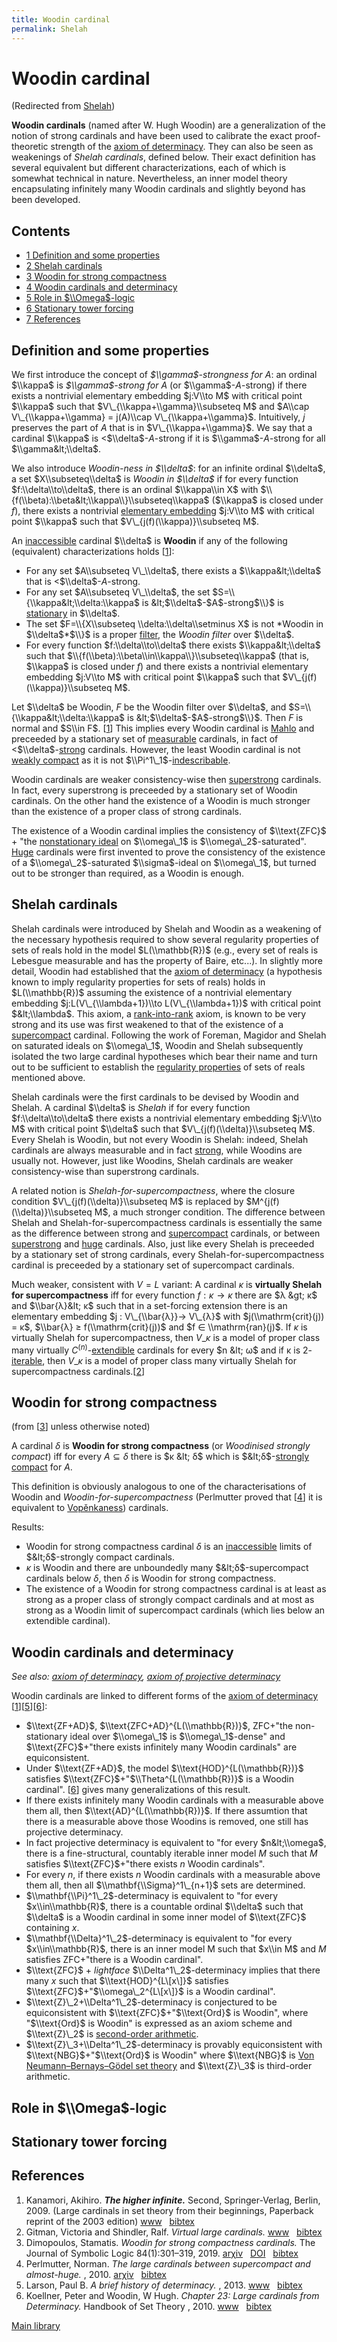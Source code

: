 ```yaml
---
title: Woodin cardinal
permalink: Shelah
---
```

# Woodin cardinal






(Redirected from
[Shelah](/index.php?title=Shelah&redirect=no "Shelah"))






**Woodin cardinals** (named after W. Hugh Woodin) are a generalization
of the notion of strong cardinals and have been used to calibrate the
exact proof-theoretic strength of the [axiom of
determinacy](/Axiom_of_determinacy "Axiom of determinacy").
They can also be seen as weakenings of *Shelah cardinals*, defined
below. Their exact definition has several equivalent but different
characterizations, each of which is somewhat technical in nature.
Nevertheless, an inner model theory encapsulating infinitely many Woodin
cardinals and slightly beyond has been developed.



## Contents


-   [<span class="tocnumber">1</span> <span class="toctext">Definition
    and some properties</span>](#Definition_and_some_properties)
-   [<span class="tocnumber">2</span> <span class="toctext">Shelah
    cardinals</span>](#Shelah_cardinals)
-   [<span class="tocnumber">3</span> <span class="toctext">Woodin for
    strong compactness</span>](#Woodin_for_strong_compactness)
-   [<span class="tocnumber">4</span> <span class="toctext">Woodin
    cardinals and determinacy</span>](#Woodin_cardinals_and_determinacy)
-   [<span class="tocnumber">5</span> <span class="toctext">Role in
    $\\Omega$-logic</span>](#Role_in_.24.5COmega.24-logic)
-   [<span class="tocnumber">6</span> <span class="toctext">Stationary
    tower forcing</span>](#Stationary_tower_forcing)
-   [<span class="tocnumber">7</span> <span
    class="toctext">References</span>](#References)


## Definition and some properties

We first introduce the concept of *$\\gamma$-strongness for $A$*: an
ordinal $\\kappa$ is *$\\gamma$-strong for $A$* (or
$\\gamma$-$A$-strong) if there exists a nontrivial elementary embedding
$j:V\\to M$ with critical point $\\kappa$ such that
$V\_{\\kappa+\\gamma}\\subseteq M$ and $A\\cap V\_{\\kappa+\\gamma} =
j(A)\\cap V\_{\\kappa+\\gamma}$. Intuitively, $j$ preserves the part of
$A$ that is in $V\_{\\kappa+\\gamma}$. We say that a cardinal $\\kappa$
is &lt;$\\delta$-$A$-strong if it is $\\gamma$-$A$-strong for all
$\\gamma&lt;\\delta$.

We also introduce *Woodin-ness in $\\delta$*: for an infinite ordinal
$\\delta$, a set $X\\subseteq\\delta$ is *Woodin in $\\delta$* if for
every function $f:\\delta\\to\\delta$, there is an ordinal $\\kappa\\in
X$ with $\\{f(\\beta):\\beta&lt;\\kappa\\}\\subseteq\\kappa$ ($\\kappa$
is closed under $f$), there exists a nontrivial [elementary
embedding](/Elementary_embedding "Elementary embedding")
$j:V\\to M$ with critical point $\\kappa$ such that
$V\_{j(f)(\\kappa)}\\subseteq M$.

An
[inaccessible](/Inaccessible "Inaccessible")
cardinal $\\delta$ is **Woodin** if any of the following (equivalent)
characterizations holds \[[1](#bibkey_Kanamori2009:HigherInfinite)\]:

-   For any set $A\\subseteq V\_\\delta$, there exists a
    $\\kappa&lt;\\delta$ that is &lt;$\\delta$-$A$-strong.
-   For any set $A\\subseteq V\_\\delta$, the set
    $S=\\{\\kappa&lt;\\delta:\\kappa$ is &lt;$\\delta$-$A$-strong$\\}$
    is
    <a href="/Stationary" class="mw-redirect" title="Stationary">stationary</a>
    in $\\delta$.
-   The set $F=\\{X\\subseteq \\delta:\\delta\\setminus X$ is not
    *Woodin in $\\delta$*$\\}$ is a proper
    [filter](/Filter "Filter"),
    the *Woodin filter* over $\\delta$.
-   For every function $f:\\delta\\to\\delta$ there exists
    $\\kappa&lt;\\delta$ such that
    $\\{f(\\beta):\\beta\\in\\kappa\\}\\subseteq\\kappa$ (that is,
    $\\kappa$ is closed under $f$) and there exists a nontrivial
    elementary embedding $j:V\\to M$ with critical point $\\kappa$ such
    that $V\_{j(f)(\\kappa)}\\subseteq M$.

Let $\\delta$ be Woodin, $F$ be the Woodin filter over $\\delta$, and
$S=\\{\\kappa&lt;\\delta:\\kappa$ is &lt;$\\delta$-$A$-strong$\\}$. Then
$F$ is normal and $S\\in F$.
\[[1](#bibkey_Kanamori2009:HigherInfinite)\] This implies every Woodin
cardinal is
[Mahlo](/Mahlo "Mahlo") and
preceeded by a stationary set of
[measurable](/Measurable "Measurable")
cardinals, in fact of
&lt;$\\delta$-[strong](/Strong "Strong")
cardinals. However, the least Woodin cardinal is not [weakly
compact](/Weakly_compact "Weakly compact")
as it is not
$\\Pi^1\_1$-[indescribable](/Indescribable "Indescribable").

Woodin cardinals are weaker consistency-wise then
[superstrong](/Superstrong "Superstrong")
cardinals. In fact, every superstrong is preceeded by a stationary set
of Woodin cardinals. On the other hand the existence of a Woodin is much
stronger than the existence of a proper class of strong cardinals.

The existence of a Woodin cardinal implies the consistency of
$\\text{ZFC}$ + "the [nonstationary
ideal](/Filter "Filter") on
$\\omega\_1$ is $\\omega\_2$-saturated".
[Huge](/Huge "Huge")
cardinals were first invented to prove the consistency of the existence
of a $\\omega\_2$-saturated $\\sigma$-ideal on $\\omega\_1$, but turned
out to be stronger than required, as a Woodin is enough.

## Shelah cardinals

Shelah cardinals were introduced by Shelah and Woodin as a weakening of
the necessary hypothesis required to show several regularity properties
of sets of reals hold in the model $L(\\mathbb{R})$ (e.g., every set of
reals is Lebesgue measurable and has the property of Baire, etc...). In
slightly more detail, Woodin had established that the [axiom of
determinacy](/Axiom_of_determinacy "Axiom of determinacy")
(a hypothesis known to imply regularity properties for sets of reals)
holds in $L(\\mathbb{R})$ assuming the existence of a nontrivial
elementary embedding $j:L(V\_{\\lambda+1})\\to L(V\_{\\lambda+1})$ with
critical point $&lt;\\lambda$. This axiom, a
<a href="/Rank-into-rank" class="mw-redirect" title="Rank-into-rank">rank-into-rank</a>
axiom, is known to be very strong and its use was first weakened to that
of the existence of a
[supercompact](/Supercompact "Supercompact")
cardinal. Following the work of Foreman, Magidor and Shelah on saturated
ideals on $\\omega\_1$, Woodin and Shelah subsequently isolated the two
large cardinal hypotheses which bear their name and turn out to be
sufficient to establish the [regularity
properties](/Projective#Regularity_properties "Projective")
of sets of reals mentioned above.

Shelah cardinals were the first cardinals to be devised by Woodin and
Shelah. A cardinal $\\delta$ is *Shelah* if for every function
$f:\\delta\\to\\delta$ there exists a nontrivial elementary embedding
$j:V\\to M$ with critical point $\\delta$ such that
$V\_{j(f)(\\delta)}\\subseteq M$. Every Shelah is Woodin, but not every
Woodin is Shelah: indeed, Shelah cardinals are always measurable and in
fact
[strong](/Strong "Strong"),
while Woodins are usually not. However, just like Woodins, Shelah
cardinals are weaker consistency-wise than superstrong cardinals.

A related notion is *Shelah-for-supercompactness*, where the closure
condition $V\_{j(f)(\\delta)}\\subseteq M$ is replaced by
$M^{j(f)(\\delta)}\\subseteq M$, a much stronger condition. The
difference between Shelah and Shelah-for-supercompactness cardinals is
essentially the same as the difference between strong and
[supercompact](/Supercompact "Supercompact")
cardinals, or between
[superstrong](/Superstrong "Superstrong")
and [huge](/Huge "Huge")
cardinals. Also, just like every Shelah is preceeded by a stationary set
of strong cardinals, every Shelah-for-supercompactness cardinal is
preceeded by a stationary set of supercompact cardinals.

Much weaker, consistent with $V=L$ variant: A cardinal $κ$ is
**virtually Shelah for supercompactness** iff for every function $f : κ
→ κ$ there are $λ &gt; κ$ and $\\bar{λ}&lt; κ$ such that in a
set-forcing extension there is an elementary embedding $j :
V\_{\\bar{λ}}→ V\_{λ}$ with $j(\\mathrm{crit}(j)) = κ$, $\\bar{λ} ≥
f(\\mathrm{crit}(j))$ and $f ∈ \\mathrm{ran}(j)$. If $κ$ is virtually
Shelah for supercompactness, then $V\_κ$ is a model of proper class many
virtually
$C^{(n)}$-[extendible](/Extendible "Extendible")
cardinals for every $n &lt; ω$ and if κ is
2-<a href="/Iterable" class="mw-redirect" title="Iterable">iterable</a>,
then $V\_κ$ is a model of proper class many virtually Shelah for
supercompactness
cardinals.\[[2](#bibkey_GitmanSchindler:VirtualLargeCardinals)\]

## Woodin for strong compactness

(from \[[3](#bibkey_Dimopoulos2019:WoodinForStrongCompactness)\] unless
otherwise noted)

A cardinal $δ$ is **Woodin for strong compactness** (or *Woodinised
strongly compact*) iff for every $A ⊆ δ$ there is $κ &lt; δ$ which is
$&lt;δ$-[strongly
compact](/Strongly_compact "Strongly compact")
for $A$.

This definition is obviously analogous to one of the characterisations
of Woodin and *Woodin-for-supercompactness* (Perlmutter proved that
\[[4](#bibkey_Perlmutter2010:TheLargeCardinalsBetweenSupercompactAlmostHuge)\]
it is equivalent to
[Vopěnkaness](/Vopenka "Vopenka"))
cardinals.

Results:

-   Woodin for strong compactness cardinal $δ$ is an
    [inaccessible](/Inaccessible "Inaccessible")
    limits of $&lt;δ$-strongly compact cardinals.
-   $κ$ is Woodin and there are unboundedly many $&lt;δ$-supercompact
    cardinals below $δ$, then $δ$ is Woodin for strong compactness.
-   The existence of a Woodin for strong compactness cardinal is at
    least as strong as a proper class of strongly compact cardinals and
    at most as strong as a Woodin limit of supercompact cardinals (which
    lies below an extendible cardinal).

## Woodin cardinals and determinacy

*See also: [axiom of
determinacy](/Axiom_of_determinacy "Axiom of determinacy"),
[axiom of projective
determinacy](/Projective#Projective_determinacy "Projective")*

Woodin cardinals are linked to different forms of the [axiom of
determinacy](/Axiom_of_determinacy "Axiom of determinacy")
\[[1](#bibkey_Kanamori2009:HigherInfinite)\]\[[5](#bibkey_Larson2010:HistoryDeterminacy)\]\[[6](#bibkey_KoellnerWoodin2010:LCFD)\]:

-   $\\text{ZF+AD}$, $\\text{ZFC+AD}^{L(\\mathbb{R})}$, ZFC+"the
    non-stationary ideal over $\\omega\_1$ is $\\omega\_1$-dense" and
    $\\text{ZFC}$+"there exists infinitely many Woodin cardinals" are
    equiconsistent.
-   Under $\\text{ZF+AD}$, the model $\\text{HOD}^{L(\\mathbb{R})}$
    satisfies $\\text{ZFC}$+"$\\Theta^{L(\\mathbb{R})}$ is a Woodin
    cardinal". \[[6](#bibkey_KoellnerWoodin2010:LCFD)\] gives many
    generalizations of this result.
-   If there exists infinitely many Woodin cardinals with a measurable
    above them all, then $\\text{AD}^{L(\\mathbb{R})}$. If there
    assumtion that there is a measurable above those Woodins is removed,
    one still has projective determinacy.
-   In fact projective determinacy is equivalent to "for every
    $n&lt;\\omega$, there is a fine-structural, countably iterable inner
    model $M$ such that $M$ satisfies $\\text{ZFC}$+"there exists $n$
    Woodin cardinals".
-   For every $n$, if there exists $n$ Woodin cardinals with a
    measurable above them all, then all $\\mathbf{\\Sigma}^1\_{n+1}$
    sets are determined.
-   $\\mathbf{\\Pi}^1\_2$-determinacy is equivalent to "for every
    $x\\in\\mathbb{R}$, there is a countable ordinal $\\delta$ such that
    $\\delta$ is a Woodin cardinal in some inner model of $\\text{ZFC}$
    containing $x$.
-   $\\mathbf{\\Delta}^1\_2$-determinacy is equivalent to "for every
    $x\\in\\mathbb{R}$, there is an inner model M such that $x\\in M$
    and $M$ satisfies ZFC+"there is a Woodin cardinal".
-   $\\text{ZFC}$ + *lightface* $\\Delta^1\_2$-determinacy implies that
    there many $x$ such that $\\text{HOD}^{L\[x\]}$ satisfies
    $\\text{ZFC}$+"$\\omega\_2^{L\[x\]}$ is a Woodin cardinal".
-   $\\text{Z}\_2+\\Delta^1\_2$-determinacy is conjectured to be
    equiconsistent with $\\text{ZFC}$+"$\\text{Ord}$ is Woodin", where
    "$\\text{Ord}$ is Woodin" is expressed as an axiom scheme and
    $\\text{Z}\_2$ is
    <a href="http://en.wikipedia.org/wiki/second-order_arithmetic" class="extiw" title="wikipedia:second-order arithmetic">second-order arithmetic</a>.
-   $\\text{Z}\_3+\\Delta^1\_2$-determinacy is provably equiconsistent
    with $\\text{NBG}$+"$\\text{Ord}$ is Woodin" where $\\text{NBG}$ is
    <a href="http://en.wikipedia.org/wiki/Von_Neumann%E2%80%93Bernays%E2%80%93G%C3%B6del_set_theory" class="extiw" title="wikipedia:Von Neumann–Bernays–Gödel set theory">Von Neumann–Bernays–Gödel set theory</a>
    and $\\text{Z}\_3$ is third-order arithmetic.

## Role in $\\Omega$-logic

## Stationary tower forcing

## References

1.  <span id="bibkey_Kanamori2009:HigherInfinite">Kanamori, Akihiro.
    ***The higher infinite.*** Second, Springer-Verlag, Berlin, 2009.
    (Large cardinals in set theory from their beginnings, Paperback
    reprint of the 2003 edition)
    <a href="https://link.springer.com/book/10.1007%2F978-3-540-88867-3" class="extiw">www</a>   <a href="javascript:bibpopup(&#39;@book%7BKanamori2009:HigherInfinite,%20%20%20%20AUTHOR%20=%20%7BKanamori,%20Akihiro%7D,%3Cbr%3E%20%20%20%20%20TITLE%20=%20%7BThe%20higher%20infinite%7D,%3Cbr%3E%20%20%20%20SERIES%20=%20%7BSpringer%20Monographs%20in%20Mathematics%7D,%3Cbr%3E%20%20%20EDITION%20=%20%7BSecond%7D,%3Cbr%3E%20%20%20%20%20%20NOTE%20=%20%7BLarge%20cardinals%20in%20set%20theory%20from%20their%20beginnings,%20%20%20%20%20%20%20%20%20%20%20%20%20%20Paperback%20reprint%20of%20the%202003%20edition%7D,%3Cbr%3E%20PUBLISHER%20=%20%7BSpringer-Verlag%7D,%3Cbr%3E%20%20%20ADDRESS%20=%20%7BBerlin%7D,%3Cbr%3E%20%20%20%20%20%20YEAR%20=%20%7B2009%7D,%3Cbr%3E%20%20%20%20%20PAGES%20=%20%7Bxxii+536%7D,%3Cbr%3E%20%20%20%20%20%20%20URL%20=%20%7Bhttps://link.springer.com/book/10.1007%2F978-3-540-88867-3%7D%7D&#39;)" class="bibtex">bibtex</a></span>
2.  <span id="bibkey_GitmanSchindler:VirtualLargeCardinals">Gitman,
    Victoria and Shindler, Ralf. *Virtual large cardinals.*
    <a href="https://ivv5hpp.uni-muenster.de/u/rds/virtualLargeCardinalsEdited5.pdf" class="extiw">www</a>   <a href="javascript:bibpopup(&#39;@ARTICLE%7BGitmanSchindler:VirtualLargeCardinals,AUTHOR=%20%7BGitman,%20Victoria%20and%20Shindler,%20Ralf%7D,%3Cbr%3ETITLE=%20%7BVirtual%20large%20cardinals%7D,%3Cbr%3EURL=%20%7Bhttps://ivv5hpp.uni-muenster.de/u/rds/virtualLargeCardinalsEdited5.pdf%7D%7D&#39;)" class="bibtex">bibtex</a></span>
3.  <span
    id="bibkey_Dimopoulos2019:WoodinForStrongCompactness">Dimopoulos,
    Stamatis. *Woodin for strong compactness cardinals.* The Journal of
    Symbolic Logic 84(1):301–319, 2019.
    <a href="http://arxiv.org/abs/1710.05743" class="extiw">arχiv</a>   <a href="http://web.archive.org/web/20190816204029/http://dx.doi.org/10.1017/jsl.2018.67" class="extiw">DOI</a>   <a href="javascript:bibpopup(&#39;@article%20%7BDimopoulos2019:WoodinForStrongCompactness,title=%7BWoodin%20for%20strong%20compactness%20cardinals%7D,%3Cbr%3Evolume=%7B84%7D,%3Cbr%3EDOI=%7B10.1017/jsl.2018.67%7D,%3Cbr%3Enumber=%7B1%7D,%3Cbr%3Ejournal=%7BThe%20Journal%20of%20Symbolic%20Logic%7D,%3Cbr%3Epublisher=%7BCambridge%20University%20Press%7D,%3Cbr%3Eauthor=%7BDimopoulos,%20Stamatis%7D,%3Cbr%3Eyear=%7B2019%7D,%3Cbr%3Epages=%7B301–319%7D,%3Cbr%3Eeprint=%7B1710.05743%7D%7D&#39;)" class="bibtex">bibtex</a></span>
4.  <span
    id="bibkey_Perlmutter2010:TheLargeCardinalsBetweenSupercompactAlmostHuge">Perlmutter,
    Norman. *The large cardinals between supercompact and almost-huge.*
    , 2010.
    <a href="http://arxiv.org/abs/1307.7387" class="extiw">arχiv</a>   <a href="javascript:bibpopup(&#39;@article%7BPerlmutter2010:TheLargeCardinalsBetweenSupercompactAlmostHuge,%20%20%20%20AUTHOR%20=%20%7BPerlmutter,%20Norman%7D.%20%20%20%20TITLE%20=%20%7BThe%20large%20cardinals%20between%20supercompact%20and%20almost-huge%7D,%3Cbr%3E%20%20%20%20YEAR%20=%20%7B2010%7D,%3Cbr%3E%20%20%20%20EPRINT%20=%20%7B1307.7387%7D,%3Cbr%3E%7D&#39;)" class="bibtex">bibtex</a></span>
5.  <span id="bibkey_Larson2010:HistoryDeterminacy">Larson, Paul B. *A
    brief history of determinacy.* , 2013.
    <a href="http://www.users.miamioh.edu/larsonpb/determinacy_cabal.pdf" class="extiw">www</a>   <a href="javascript:bibpopup(&#39;@article%7B%7BLarson2010:HistoryDeterminacy,%20%20%20%20AUTHOR%20=%20%7BLarson,%20Paul%20B.%7D,%3Cbr%3E%20%20%20%20TITLE%20=%20%7BA%20brief%20history%20of%20determinacy%7D,%3Cbr%3E%20%20%20%20YEAR%20=%20%7B2013%7D,%3Cbr%3E%20%20%20%20URL%20=%20%7Bhttp://www.users.miamioh.edu/larsonpb/determinacy_cabal.pdf%7D%7D&#39;)" class="bibtex">bibtex</a></span>
6.  <span id="bibkey_KoellnerWoodin2010:LCFD">Koellner, Peter and
    Woodin, W Hugh. *Chapter 23: Large cardinals from Determinacy.*
    Handbook of Set Theory , 2010.
    <a href="http://logic.harvard.edu/koellner/LCFD.pdf" class="extiw">www</a>   <a href="javascript:bibpopup(&#39;@article%7BKoellnerWoodin2010:LCFD,%20%20%20author%20=%20%7BKoellner,%20Peter%20and%20Woodin,%20W.%20Hugh%7D,%3Cbr%3E%20%20%20%20title%20=%20%7BChapter%2023:%20Large%20cardinals%20from%20Determinacy%7D,%3Cbr%3E%20%20journal%20=%20%7BHandbook%20of%20Set%20Theory%7D,%3Cbr%3E%20%20%20editor%20=%20%7BForeman,%20Mathew;%20Kanamori,%20Akihiro%7D,%3Cbr%3E%20%20%20%20%20year%20=%20%7B2010%7D,%3Cbr%3Epublisher%20=%20%7BSpringer%7D,%3Cbr%3E%20%20%20%20%20%20url%20=%20%7Bhttp://logic.harvard.edu/koellner/LCFD.pdf%7D%7D&#39;)" class="bibtex">bibtex</a></span>

[Main
library](/Library "Library")


